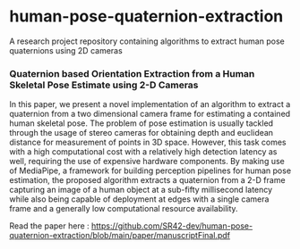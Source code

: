 # human-pose-quaternion-extraction
A research project repository containing algorithms to extract human pose quaternions using 2D cameras 

### Quaternion based Orientation Extraction from a Human Skeletal Pose Estimate using 2-D Cameras

In this paper, we present a novel implementation of an algorithm to extract a quaternion from a two dimensional camera frame for estimating a contained human skeletal pose. The problem of pose estimation is usually tackled through the usage of stereo cameras for obtaining depth and euclidean distance for measurement of points in 3D space. However, this task comes with a high computational cost with a relatively high detection latency as well, requiring the use of expensive hardware components. By making use of MediaPipe, a framework for building perception pipelines for human pose estimation, the proposed algorithm extracts a quaternion from a 2-D frame capturing an image of a human object at a sub-fifty millisecond latency while also being capable of deployment at edges with a single camera frame and a generally low computational resource availability.

Read the paper here : https://github.com/SR42-dev/human-pose-quaternion-extraction/blob/main/paper/manuscriptFinal.pdf
